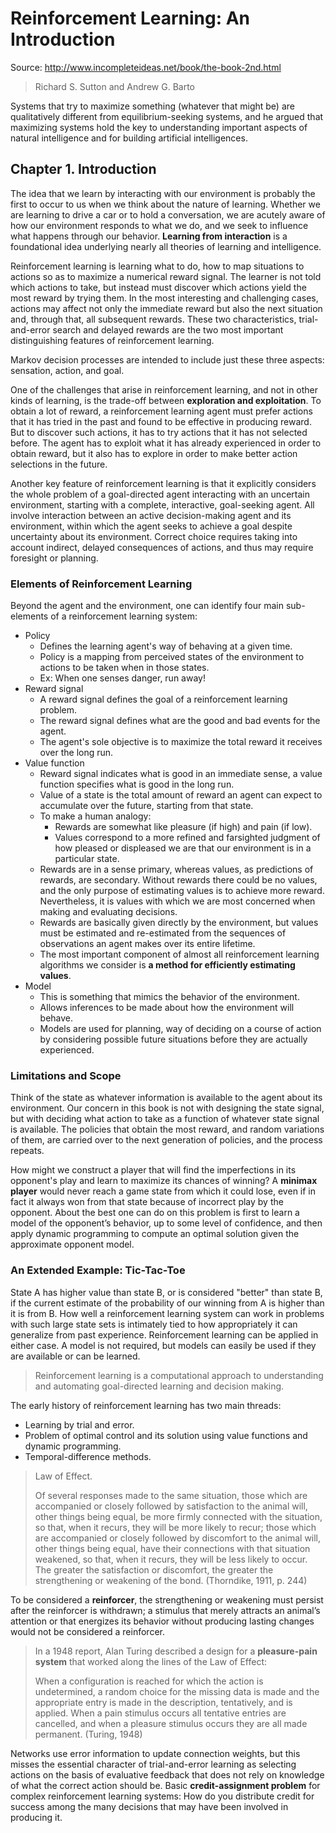 # Reinforcement Learning: An Introduction

Source: http://www.incompleteideas.net/book/the-book-2nd.html

> Richard S. Sutton and Andrew G. Barto

Systems that try to maximize something (whatever that might be) are qualitatively different from equilibrium-seeking systems, and he argued that maximizing systems hold the key to understanding important aspects of natural intelligence and for building artificial intelligences.

## Chapter 1. Introduction
The idea that we learn by interacting with our environment is probably the first to occur to us when we think about the nature of learning. Whether we are learning to drive a car or to hold a conversation, we are acutely aware of how our environment responds to what we do, and we seek to influence what happens through our behavior. __Learning from interaction__ is a foundational idea underlying nearly all theories of learning and intelligence.

Reinforcement learning is learning what to do, how to map situations to actions so as to maximize a numerical reward signal. The learner is not told which actions to take, but instead must discover which actions yield the most reward by trying them. In the most interesting and challenging cases, actions may affect not only the immediate reward but also the next situation and, through that, all subsequent rewards. These two characteristics, trial-and-error search and delayed rewards are the two most important distinguishing features of reinforcement learning.

Markov decision processes are intended to include just these three aspects: sensation, action, and goal.

One of the challenges that arise in reinforcement learning, and not in other kinds of learning, is the trade-off between __exploration and exploitation__. To obtain a lot of reward, a reinforcement learning agent must prefer actions that it has tried in the past and found to be effective in producing reward. But to discover such actions, it has to try actions that it has not selected before. The agent has to exploit what it has already experienced in order to obtain reward, but it also has to explore in order to make better action selections in the future.

Another key feature of reinforcement learning is that it explicitly considers the whole problem of a goal-directed agent interacting with an uncertain environment, starting with a complete, interactive, goal-seeking agent. All involve interaction between an active decision-making agent and its environment, within which the agent seeks to achieve a goal despite uncertainty about its environment. Correct choice requires taking into account indirect, delayed consequences of actions, and thus may require foresight or planning.

### Elements of Reinforcement Learning
Beyond the agent and the environment, one can identify four main sub-elements of a reinforcement learning system:
- Policy
    - Defines the learning agent's way of behaving at a given time.
    - Policy is a mapping from perceived states of the environment to actions to be taken when in those states.
    - Ex: When one senses danger, run away!
- Reward signal
    - A reward signal defines the goal of a reinforcement learning problem.
    - The reward signal defines what are the good and bad events for the agent.
    - The agent's sole objective is to maximize the total reward it receives over the long run.
- Value function
    - Reward signal indicates what is good in an immediate sense, a value function specifies what is good in the long run.
    - Value of a state is the total amount of reward an agent can expect to accumulate over the future, starting from that state.
    - To make a human analogy:
        - Rewards are somewhat like pleasure (if high) and pain (if low).
        - Values correspond to a more refined and farsighted judgment of how pleased or displeased we are that our environment is in a particular state.
    - Rewards are in a sense primary, whereas values, as predictions of rewards, are secondary. Without rewards there could be no values, and the only purpose of estimating values is to achieve more reward. Nevertheless, it is values with which we are most concerned when making and evaluating decisions.
    - Rewards are basically given directly by the environment, but values must be estimated and re-estimated from the sequences of observations an agent makes over its entire lifetime.
    - The most important component of almost all reinforcement learning algorithms we consider is __a method for efficiently estimating values__.
- Model
    - This is something that mimics the behavior of the environment.
    - Allows inferences to be made about how the environment will behave.
    - Models are used for planning, way of deciding on a course of action by considering possible future situations before they are actually experienced.

### Limitations and Scope
Think of the state as whatever information is available to the agent about its environment. Our concern in this book is not with designing the state signal, but with deciding what action to take as a function of whatever state signal is available. The policies that obtain the most reward, and random variations of them, are carried over to the next generation of policies, and the process repeats.

How might we construct a player that will find the imperfections in its opponent's play and learn to maximize its chances of winning? A __minimax player__ would never reach a game state from which it could lose, even if in fact it always won from that state because of incorrect play by the opponent. About the best one can do on this problem is first to learn a model of the opponent’s behavior, up to some level of confidence, and then apply dynamic programming to compute an optimal solution given the approximate opponent model.

### An Extended Example: Tic-Tac-Toe
State A has higher value than state B, or is considered "better" than state B, if the current estimate of the probability of our winning from A is higher than it is from B. How well a reinforcement learning system can work in problems with such large state sets is intimately tied to how appropriately it can generalize from past experience. Reinforcement learning can be applied in either case. A model is not required, but models can easily be used if they are available or can be learned.

> Reinforcement learning is a computational approach to understanding and automating goal-directed learning and decision making.

The early history of reinforcement learning has two main threads:
- Learning by trial and error.
- Problem of optimal control and its solution using value functions and dynamic programming.
- Temporal-difference methods.

> Law of Effect.
>
> Of several responses made to the same situation, those which are accompanied or closely followed by satisfaction to the animal will, other things being equal, be more firmly connected with the situation, so that, when it recurs, they will be more likely to recur; those which are accompanied or closely followed by discomfort to the animal will, other things being equal, have their connections with that situation weakened, so that, when it recurs, they will be less likely to occur. The greater the satisfaction or discomfort, the greater the strengthening or weakening of the bond. (Thorndike, 1911, p. 244)

To be considered a __reinforcer__, the strengthening or weakening must persist after the reinforcer is withdrawn; a stimulus that merely attracts an animal’s attention or that energizes its behavior without producing lasting changes would not be considered a reinforcer.

> In a 1948 report, Alan Turing described a design for a __pleasure-pain system__ that worked along the lines of the Law of Effect:
> >
> When a configuration is reached for which the action is undetermined, a random choice for the missing data is made and the appropriate entry is made in the description, tentatively, and is applied. When a pain stimulus occurs all tentative entries are cancelled, and when a pleasure stimulus occurs they are all made permanent. (Turing, 1948)

Networks use error information to update connection weights, but this misses the essential character of trial-and-error learning as selecting actions on the basis of evaluative feedback that does not rely on knowledge of what the correct action should be. Basic __credit-assignment problem__ for complex reinforcement learning systems: How do you distribute credit for success among the many decisions that may have been involved in producing it.

